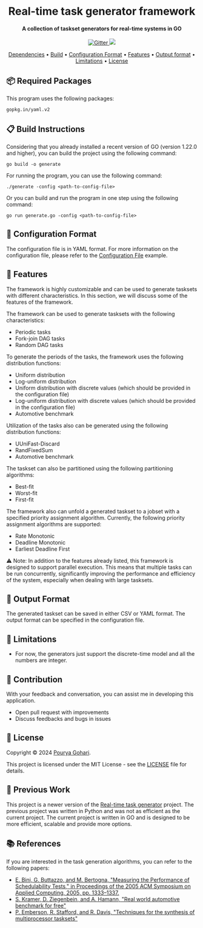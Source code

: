 <h1 align="center">
  <br>
  Real-time task generator framework
  <br>
</h1>

<h4 align="center">A collection of taskset generators for real-time systems in GO</h4>
<p align="center">
  <a href="https://github.com/porya-gohary/real-time-task-generator-framework/blob/master/LICENSE">
    <img src="https://img.shields.io/github/license/porya-gohary/real-time-task-generator-framework"
         alt="Gitter">
  </a>
    <img src="https://img.shields.io/badge/Made%20with-GO-orange">

</p>

<p align="center">
  <a href="#-required-packages">Dependencies</a> •
  <a href="#-build-instructions">Build</a> •
  <a href="#-configuration-format">Configuration Format</a> •
  <a href="#-features">Features</a> •
  <a href="#-output-format">Output format</a> •
  <a href="#-limitations">Limitations</a> •
  <a href="#-license">License</a>
</p>

## 📦 Required Packages
This program uses the following packages:

```
gopkg.in/yaml.v2
```

## 📋 Build Instructions
Considering that you already installed a recent version of GO (version 1.22.0 and higher), you can build the project using the following command:
```
go build -o generate
```
For running the program, you can use the following command:
```
./generate -config <path-to-config-file>
```
Or you can build and run the program in one step using the following command:
```
go run generate.go -config <path-to-config-file>
```

## 📝 Configuration Format
The configuration file is in YAML format.
For more information on the configuration file, please refer to the [Configuration File](examples/example-1.yaml) example.

## 🔧 Features
The framework is highly customizable and can be used to generate tasksets with different characteristics. In this section, we will discuss some of the features of the framework. 

The framework can be used to generate tasksets with the following characteristics:
- Periodic tasks
- Fork-join DAG tasks
- Random DAG tasks

To generate the periods of the tasks, the framework uses the following distribution functions:
- Uniform distribution
- Log-uniform distribution
- Uniform distribution with discrete values (which should be provided in the configuration file)
- Log-uniform distribution with discrete values (which should be provided in the configuration file)
- Automotive benchmark

Utilization of the tasks also can be generated using the following distribution functions:
- UUniFast-Discard
- RandFixedSum
- Automotive benchmark

The taskset can also be partitioned using the following partitioning algorithms:
- Best-fit
- Worst-fit
- First-fit

The framework also can unfold a generated taskset to a jobset with a specified priority assignment algorithm.
Currently, the following priority assignment algorithms are supported:
- Rate Monotonic
- Deadline Monotonic
- Earliest Deadline First

⚠️ Note: In addition to the features already listed, this framework is designed to support parallel execution. This means that multiple tasks can be run concurrently, significantly improving the performance and efficiency of the system, especially when dealing with large tasksets.

## 📄 Output Format
The generated taskset can be saved in either CSV or YAML format. 
The output format can be specified in the configuration file.


## 🚧 Limitations
- For now, the generators just support the discrete-time model and all the numbers are integer.

## 🌱 Contribution
With your feedback and conversation, you can assist me in developing this application.
- Open pull request with improvements
- Discuss feedbacks and bugs in issues

## 📜 License
Copyright © 2024 [Pourya Gohari](https://pourya-gohari.ir).

This project is licensed under the MIT License - see the [LICENSE](LICENSE) file for details.

## 🔄 Previous Work
This project is a newer version of the [Real-time task generator](https://github.com/porya-gohary/real-time-task-generators) project. The previous project was written in Python and was not as efficient as the current project. The current project is written in GO and is designed to be more efficient, scalable and provide more options.


## 📚 References
If you are interested in the task generation algorithms, you can refer to the following papers:
* [E. Bini, G. Buttazzo, and M. Bertogna, "Measuring the Performance of Schedulability Tests," in Proceedings of the 2005 ACM Symposium on Applied Computing, 2005, pp. 1333–1337.](https://dl.acm.org/doi/abs/10.1007/s11241-005-0507-9)
* [S. Kramer, D. Ziegenbein, and A. Hamann, "Real world automotive benchmark for free"](http://rtn.ecrts.org/forum/download/WATERS15_Real_World_Automotive_Benchmark_For_Free.pdf)
* [P. Emberson, R. Stafford, and R. Davis, "Techniques for the synthesis of multiprocessor tasksets"](http://retis.sssup.it/waters2010/waters2010.pdf#page=6)
